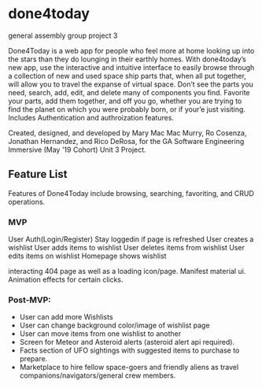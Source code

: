 # done4today
general assembly group project 3

Done4Today is a web app for people who feel more at home looking up into the stars than they do lounging in their earthly homes. With done4today’s new app, use the interactive and intuitive interface to easily browse through a collection of new and used space ship parts that, when all put together, will allow you to travel the expanse of virtual space. Don’t see the parts you need, search, add, edit, and delete many of components you find. Favorite your parts, add them together, and off you go, whether you are trying to find the planet on which you were probably born, or if your’e just visiting. Includes Authentication and authroization features.

Created, designed, and developed by Mary Mac Mac Murry, Ro Cosenza, Jonathan Hernandez, and Rico DeRosa, for the GA Software Engineering Immersive (May '19 Cohort) Unit 3 Project.

## Feature List
Features of Done4Today include browsing, searching, favoriting, and CRUD operations. 

### MVP

User Auth(Login/Register)
Stay loggedin if page is refreshed
User creates a wishlist
User adds items to wishlist
User deletes items from wishlist
User edits items on wishlist
Homepage shows wishlist

interacting 404 page as well as a loading icon/page.
Manifest material ui. 
Animation effects for certain clicks. 


### Post-MVP:

* User can add more Wishlists
* User can change background color/image of wishlist page
* User can move items from one wishlist to another
* Screen for Meteor and Asteroid alerts (asteroid alert api required). 
* Facts section of UFO sightings with suggested items to purchase to prepare. 
* Marketplace to hire fellow space-goers and friendly aliens as travel companions/navigators/general crew members.
